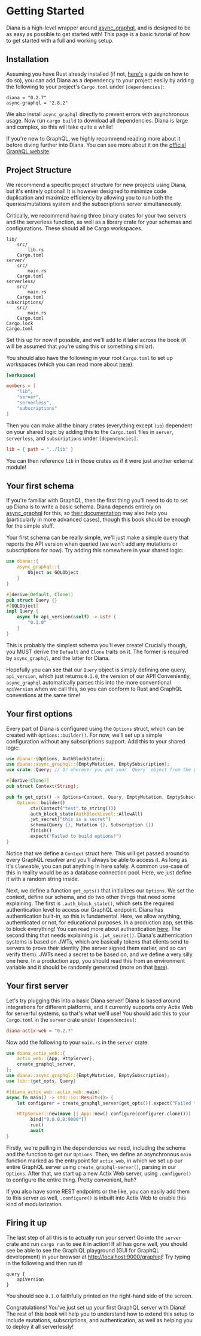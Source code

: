 # Getting Started

Diana is a high-level wrapper around [async_graphql](https://crates.io/crates/async-graphql), and is designed to be as easy as possible to get started with! This page is a basic tutorial of how to get started with a full and working setup.

## Installation

Assuming you have Rust already installed (if not, [here's](https://www.rust-lang.org/tools/install) a guide on how to do so), you can add Diana as a dependency to your project easily by adding the following to your project's `Cargo.toml` under `[dependencies]`:

```
diana = "0.2.7"
async-graphql = "2.8.2"
```

We also install `async_graphql` directly to prevent errors with asynchronous usage. Now run `cargo build` to download all dependencies. Diana is large and complex, so this will take quite a while!

If you're new to GraphQL, we highly recommend reading more about it before diving further into Diana. You can see more about it on the [official GraphQL website](https://graphql.org).

## Project Structure

We recommend a specific project structure for new projects using Diana, but it's entirely optional! It is however designed to minimize code duplication and maximize efficiency by allowing you to run both the queries/mutations system and the subscriptions server simultaneously.

Critically, we recommend having three binary crates for your two servers and the serverless function, as well as a library crate for your schemas and configurations. These should all be Cargo workspaces.

```
lib/
	src/
		lib.rs
	Cargo.toml
server/
	src/
		main.rs
	Cargo.toml
serverless/
	src/
		main.rs
	Cargo.toml
subscriptions/
	src/
		main.rs
	Cargo.toml
Cargo.lock
Cargo.toml
```

Set this up for now if possible, and we'll add to it later across the book (it will be assumed that you're using this or something similar).

You should also have the following in your root `Cargo.toml` to set up workspaces (which you can read more about [here](https://doc.rust-lang.org/book/ch14-03-cargo-workspaces.html)):

```toml
[workspace]

members = [
	"lib",
    "server",
    "serverless",
	"subscriptions"
]
```

Then you can make all the binary crates (everything except `lib`) dependent on your shared logic by adding this to the `Cargo.toml` files in `server`, `serverless`, and `subscriptions` under `[dependencies]`:

```toml
lib = { path = "../lib" }
```

You can then reference `lib` in those crates as if it were just another external module!

## Your first schema

If you're familiar with GraphQL, then the first thing you'll need to do to set up Diana is to write a basic schema. Diana depends entirely on [async_graphql](https://crates.io/crates/async-graphql) for this, so [their documentation](https://async-graphql.github.io) may also help you (particularly in more advanced cases), though this book should be enough for the simple stuff.

Your first schema can be really simple, we'll just make a simple query that reports the API version when queried (we won't add any mutations or subscriptions for now). Try adding this somewhere in your shared logic:

```rust
use diana::{
	async_graphql::{
		Object as GQLObject
	}
}

#[derive(Default, Clone)]
pub struct Query {}
#[GQLObject]
impl Query {
    async fn api_version(&self) -> &str {
        "0.1.0"
    }
}
```

This is probably the simplest schema you'll ever create! Crucially though, you MUST derive the `Default` and `Clone` traits on it. The former is required by `async_graphql`, and the latter for Diana.

Hopefully you can see that our `Query` object is simply defining one query, `api_version`, which just returns `0.1.0`, the version of our API! Conveniently, `async_graphql` automatically parses this into the more conventional `apiVersion` when we call this, so you can conform to Rust and GraphQL conventions at the same time!

## Your first options

Every part of Diana is configured using the `Options` struct, which can be created with `Options::builder()`. For now, we'll set up a simple configuration without any subscriptions support. Add this to your shared logic:

```rust
use diana::{Options, AuthBlockState};
use diana::async_graphql::{EmptyMutation, EmptySubscription};
use crate::Query; // Or wherever you put your `Query` object from the previous section

#[derive(Clone)]
pub struct Context(String);

pub fn get_opts() -> Options<Context, Query, EmptyMutation, EmptySubscription> {
    Options::builder()
        .ctx(Context("test".to_string()))
        .auth_block_state(AuthBlockLevel::AllowAll)
        .jwt_secret("this is a secret")
        .schema(Query {}, Mutation {}, Subscription {})
        .finish()
        .expect("Failed to build options!")
}
```

Notice that we define a `Context` struct here. This will get passed around to every GraphQL resolver and you'll always be able to access it. As long as it's `Clone`able, you can put anything in here safely. A common use-case of this in reality would be as a database connection pool. Here, we just define it with a random string inside.

Next, we define a function `get_opts()` that initializes our `Options`. We set the context, define our schema, and do two other things that need some explaining. The first is `.auth_block_state()`, which sets the required authentication level to access our GraphQL endpoint. Diana has authentication built-in, so this is fundamental. Here, we allow anything, authenticated or not, for educational purposes. In a production app, set this to block everything! You can read more about authentication [here](./auth.md). The second thing that needs explaining is `.jwt_secret()`. Diana's authentication systems is based on JWTs, which are basically tokens that clients send to servers to prove their identity (the server signed them earlier, and so can verify them). JWTs need a secret to be based on, and we define a very silly one here. In a production app, you should read this from an environment variable and it should be randomly generated (more on that [here](./auth.md)).

## Your first server

Let's try plugging this into a basic Diana server! Diana is based around integrations for different platforms, and it currently supports only Actix Web for serverful systems, so that's what we'll use! You should add this to your `Cargo.toml` in the `server` crate under `[dependencies]`:

```toml
diana-actix-web = "0.2.7"
```

Now add the following to your `main.rs` in the `server` crate:

```rust
use diana_actix_web::{
    actix_web::{App, HttpServer},
    create_graphql_server,
};
use diana::async_graphql::{EmptyMutation, EmptySubscription};
use lib::{get_opts, Query}

#[diana_actix_web::actix_web::main]
async fn main() -> std::io::Result<()> {
    let configurer = create_graphql_server(get_opts()).expect("Failed to set up configurer!");

    HttpServer::new(move || App::new().configure(configurer.clone()))
        .bind("0.0.0.0:9000")?
        .run()
        .await
}
```

Firstly, we're pulling in the dependencies we need, including the schema and the function to get our `Options`. Then, we define an asynchronous `main` function marked as the entrypoint for `actix_web`, in which we set up our entire GraphQL server using `create_graphql-server()`, parsing in our `Options`. After that, we start up a new Actix Web server, using `.configure()` to configure the entire thing. Pretty convenient, huh?

If you also have some REST endpoints or the like, you can easily add them to this server as well, `.configure()` is inbuilt into Actix Web to enable this kind of modularization.

## Firing it up

The last step of all this is to actually run your server! Go into the `server` crate and run `cargo run` to see it in action! If all has gone well, you should see be able to see the GraphiQL playground (GUI for GraphQL development) in your browser at <http://localhost:9000/graphiql>! Try typing in the following and then run it!

```
query {
	apiVersion
}
```

You should see `0.1.0` faithfully printed on the right-hand side of the screen.

Congratulations! You've just set up your first GraphQL server with Diana! The rest of this book will help you to understand how to extend this setup to include mutations, subscriptions, and authentication, as well as helping you to deploy it all serverlessly!

